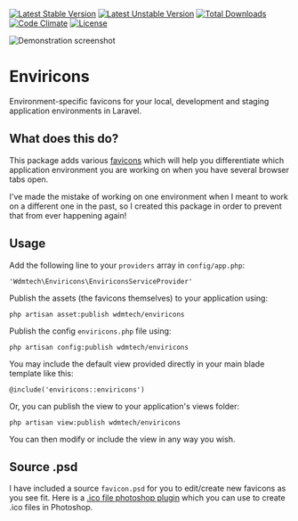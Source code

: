 [![Latest Stable Version](https://poser.pugx.org/wdmtech/enviricons/version)](https://packagist.org/packages/wdmtech/enviricons) 
[![Latest Unstable Version](https://poser.pugx.org/wdmtech/enviricons/v/unstable)](//packagist.org/packages/wdmtech/enviricons) 
[![Total Downloads](https://poser.pugx.org/wdmtech/enviricons/downloads)](https://packagist.org/packages/wdmtech/enviricons)
[![Code Climate](https://codeclimate.com/github/wdmtech/enviricons/badges/gpa.svg)](https://codeclimate.com/github/wdmtech/enviricons)
[![License](https://poser.pugx.org/wdmtech/enviricons/license)](https://packagist.org/packages/wdmtech/enviricons)

![Demonstration screenshot](https://github.com/wdmtech/enviricons/blob/master/demo_screenshot.png)

# Enviricons

Environment-specific favicons for your local, development and staging application environments 
in Laravel.

## What does this do?

This package adds various [favicons](http://wikipedia.org/wiki/Favicon) which will help you
differentiate which application environment you are working on when you have several browser tabs open. 

I've made the mistake of working on one environment when I meant to work on a 
different one in the past, so I created this package in order to prevent that from ever happening again! 

## Usage

Add the following line to your `providers` array in `config/app.php`:

`'Wdmtech\Enviricons\EnviriconsServiceProvider'`

Publish the assets (the favicons themselves) to your application using:

`php artisan asset:publish wdmtech/enviricons`

Publish the config `enviricons.php` file using:

`php artisan config:publish wdmtech/enviricons`

You may include the default view provided directly in your main blade template like this:
  
`@include('enviricons::enviricons')`

Or, you can publish the view to your application's views folder:

`php artisan view:publish wdmtech/enviricons`

You can then modify or include the view in any way you wish.

## Source .psd

I have included a source `favicon.psd` for you to edit/create new favicons as you see fit. Here is a 
[.ico file photoshop plugin](http://www.telegraphics.com.au/sw/) which you can use to create .ico files in Photoshop.

